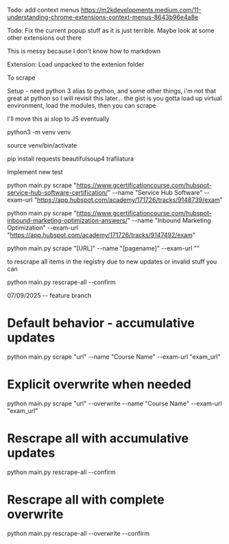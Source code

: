 Todo: add context menus
https://m2kdevelopments.medium.com/11-understanding-chrome-extensions-context-menus-8643b96e4a8e

Todo: Fix the current popup stuff as it is just terrible. Maybe look at some other extensions out there

This is messy because I don't know how to markdown

Extension:
Load unpacked to the extenion folder


To scrape


Setup - need python 3 alias to python, and some other things, i'm not that great at python so I will revisit this later... the gist is you gotta load up virtual environment, load the modules, then you can scrape

I'll move this ai slop to JS eventually


python3 -m venv venv


source venv/bin/activate 

pip install requests beautifulsoup4 trafilatura

Implement new test

python main.py scrape "https://www.gcertificationcourse.com/hubspot-service-hub-software-certification/" --name "Service Hub Software" --exam-url "https://app.hubspot.com/academy/171726/tracks/9148739/exam"


python main.py scrape "https://www.gcertificationcourse.com/hubspot-inbound-marketing-optimization-answers/" --name "Inbound Marketing Optimization" --exam-url "https://app.hubspot.com/academy/171726/tracks/9147492/exam"


python main.py scrape "[URL]" --name "[pagename]" --exam-url ""


to rescrape all items in the registry due to new updates or invalid stuff you can

python main.py rescrape-all --confirm

07/09/2025 -- feature branch
# Default behavior - accumulative updates
python main.py scrape "url" --name "Course Name" --exam-url "exam_url"
# Explicit overwrite when needed
python main.py scrape "url" --overwrite --name "Course Name" --exam-url "exam_url"
# Rescrape all with accumulative updates
python main.py rescrape-all --confirm
# Rescrape all with complete overwrite
python main.py rescrape-all --overwrite --confirm

























